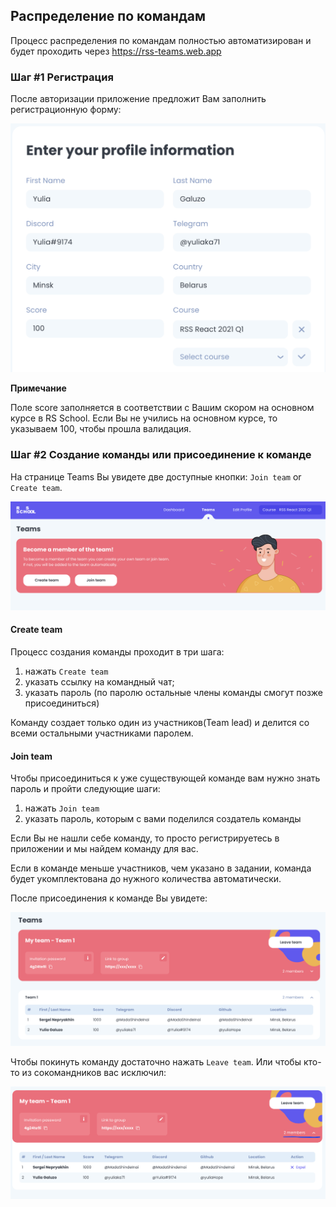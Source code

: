 ## Распределение по командам

Процесс распределения по командам полностью автоматизирован и будет проходить через https://rss-teams.web.app

### Шаг #1 Регистрация

После авторизации приложение предложит Вам заполнить регистрационную форму:

![register form](https://github.com/yuliaHope/rs-images/blob/main/Screenshot%202021-02-22%20at%2011.52.06.png)

**Примечание**

Поле score заполняется в соответствии с Вашим скором на основном курсе в RS School. Если Вы не учились на основном курсе, то указываем 100, чтобы прошла валидация.

### Шаг #2 Создание команды или присоединение к команде

На странице Teams Вы увидете две доступные кнопки: `Join team` or `Create team`.

![teams page](https://github.com/yuliaHope/rs-images/blob/main/Screenshot%202021-02-22%20at%2012.06.39.png)

#### Create team

Процесс создания команды проходит в три шага: 
1) нажать `Create team` 
2) указать ссылку на командный чат; 
3) указать пароль (по паролю остальные члены команды смогут позже присоединиться)

Команду создает только один из участников(Team lead) и делится со всеми остальными участниками паролем.

#### Join team

Чтобы присоединиться к уже существующей команде вам нужно знать пароль и пройти следующие шаги: 
1) нажать `Join team` 
2) указать пароль, которым с вами поделился создатель команды

Если Вы не нашли себе команду, то просто регистрируетесь в приложении и мы найдем команду для вас.

Если в команде меньше участников, чем указано в задании, команда будет укомплектована до нужного количества автоматически.

После присоединения к команде Вы увидете:

![team](https://github.com/yuliaHope/rs-images/blob/main/Screenshot%202021-02-22%20at%2012.39.26.png)

Чтобы покинуть команду достаточно нажать `Leave team`. Или чтобы кто-то из сокомандников вас исключил:

![expel team member](https://github.com/yuliaHope/rs-images/blob/main/Screenshot%202021-02-22%20at%2012.39.43.png)
